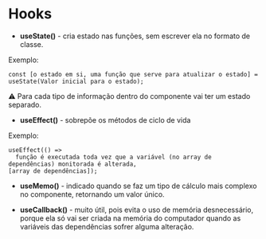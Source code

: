 # Hooks

* **useState()** - cria estado nas funções, sem escrever ela no formato de classe.

Exemplo:

```
const [o estado em si, uma função que serve para atualizar o estado] = useState(Valor inicial para o estado);

```

:warning: Para cada tipo de informação dentro do componente vai ter um estado separado.

* **useEffect()** - sobrepõe os métodos de ciclo de vida

Exemplo:

```
useEffect(() => 
  função é executada toda vez que a variável (no array de dependências) monitorada é alterada, 
[array de dependências]);

```
* **useMemo()** - indicado quando se faz um tipo de cálculo mais complexo no componente, 
retornando um valor único.

* **useCallback()** - muito útil, pois evita o uso de memória desnecessário, porque ela só vai
ser criada na memória do computador quando as variáveis das dependências sofrer alguma alteração.